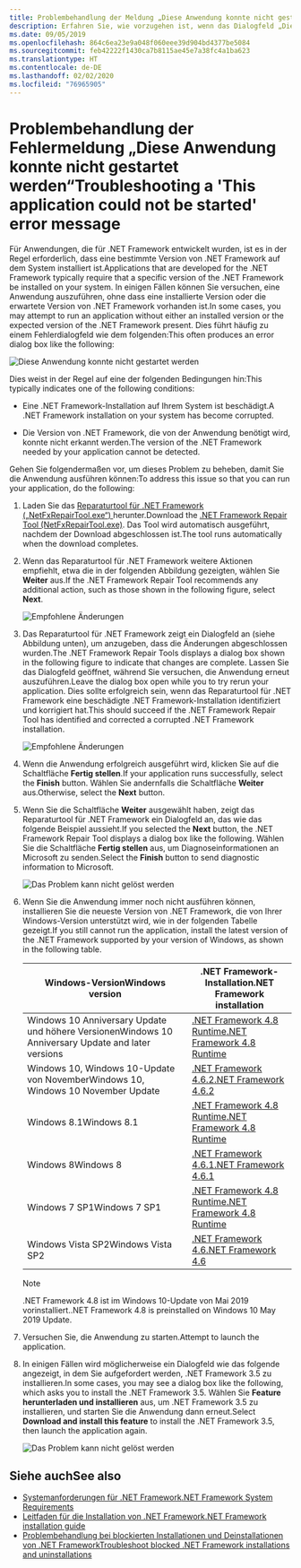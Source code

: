 ```yaml
---
title: Problembehandlung der Meldung „Diese Anwendung konnte nicht gestartet werden“
description: Erfahren Sie, wie vorzugehen ist, wenn das Dialogfeld „Diese Anwendung konnte nicht gestartet werden“ angezeigt wird.
ms.date: 09/05/2019
ms.openlocfilehash: 864c6ea23e9a048f060eee39d904bd4377be5084
ms.sourcegitcommit: feb42222f1430ca7b8115ae45e7a38fc4a1ba623
ms.translationtype: HT
ms.contentlocale: de-DE
ms.lasthandoff: 02/02/2020
ms.locfileid: "76965905"
---
```

# <a name="troubleshooting-a-this-application-could-not-be-started-error-message"></a><span data-ttu-id="d1ebc-103">Problembehandlung der Fehlermeldung „Diese Anwendung konnte nicht gestartet werden“</span><span class="sxs-lookup"><span data-stu-id="d1ebc-103">Troubleshooting a 'This application could not be started' error message</span></span>

<span data-ttu-id="d1ebc-104">Für Anwendungen, die für .NET Framework entwickelt wurden, ist es in der Regel erforderlich, dass eine bestimmte Version von .NET Framework auf dem System installiert ist.</span><span class="sxs-lookup"><span data-stu-id="d1ebc-104">Applications that are developed for the .NET Framework typically require that a specific version of the .NET Framework be installed on your system.</span></span> <span data-ttu-id="d1ebc-105">In einigen Fällen können Sie versuchen, eine Anwendung auszuführen, ohne dass eine installierte Version oder die erwartete Version von .NET Framework vorhanden ist.</span><span class="sxs-lookup"><span data-stu-id="d1ebc-105">In some cases, you may attempt to run an application without either an installed version or the expected version of the .NET Framework present.</span></span> <span data-ttu-id="d1ebc-106">Dies führt häufig zu einem Fehlerdialogfeld wie dem folgenden:</span><span class="sxs-lookup"><span data-stu-id="d1ebc-106">This often produces an error dialog box like the following:</span></span>

![Diese Anwendung konnte nicht gestartet werden](media/application-not-started/app-could-not-be-started.png)

<span data-ttu-id="d1ebc-108">Dies weist in der Regel auf eine der folgenden Bedingungen hin:</span><span class="sxs-lookup"><span data-stu-id="d1ebc-108">This typically indicates one of the following conditions:</span></span>

- <span data-ttu-id="d1ebc-109">Eine .NET Framework-Installation auf Ihrem System ist beschädigt.</span><span class="sxs-lookup"><span data-stu-id="d1ebc-109">A .NET Framework installation on your system has become corrupted.</span></span>

- <span data-ttu-id="d1ebc-110">Die Version von .NET Framework, die von der Anwendung benötigt wird, konnte nicht erkannt werden.</span><span class="sxs-lookup"><span data-stu-id="d1ebc-110">The version of the .NET Framework needed by your application cannot be detected.</span></span>

<span data-ttu-id="d1ebc-111">Gehen Sie folgendermaßen vor, um dieses Problem zu beheben, damit Sie die Anwendung ausführen können:</span><span class="sxs-lookup"><span data-stu-id="d1ebc-111">To address this issue so that you can run your application, do the following:</span></span>

1. <span data-ttu-id="d1ebc-112">Laden Sie das [Reparaturtool für .NET Framework („NetFxRepairTool.exe“) ](https://www.microsoft.com/download/details.aspx?id=30135) herunter.</span><span class="sxs-lookup"><span data-stu-id="d1ebc-112">Download the [.NET Framework Repair Tool (NetFxRepairTool.exe)](https://www.microsoft.com/download/details.aspx?id=30135).</span></span> <span data-ttu-id="d1ebc-113">Das Tool wird automatisch ausgeführt, nachdem der Download abgeschlossen ist.</span><span class="sxs-lookup"><span data-stu-id="d1ebc-113">The tool runs automatically when the download completes.</span></span>

1. <span data-ttu-id="d1ebc-114">Wenn das Reparaturtool für .NET Framework weitere Aktionen empfiehlt, etwa die in der folgenden Abbildung gezeigten, wählen Sie **Weiter** aus.</span><span class="sxs-lookup"><span data-stu-id="d1ebc-114">If the .NET Framework Repair Tool recommends any additional action, such as those shown in the following figure, select **Next**.</span></span>

   ![Empfohlene Änderungen](media/application-not-started/repair-tool-recommended-changes.png)

1. <span data-ttu-id="d1ebc-116">Das Reparaturtool für .NET Framework zeigt ein Dialogfeld an (siehe Abbildung unten), um anzugeben, dass die Änderungen abgeschlossen wurden.</span><span class="sxs-lookup"><span data-stu-id="d1ebc-116">The .NET Framework Repair Tools displays a dialog box shown in the following figure to indicate that changes are complete.</span></span> <span data-ttu-id="d1ebc-117">Lassen Sie das Dialogfeld geöffnet, während Sie versuchen, die Anwendung erneut auszuführen.</span><span class="sxs-lookup"><span data-stu-id="d1ebc-117">Leave the dialog box open while you to try rerun your application.</span></span> <span data-ttu-id="d1ebc-118">Dies sollte erfolgreich sein, wenn das Reparaturtool für .NET Framework eine beschädigte .NET Framework-Installation identifiziert und korrigiert hat.</span><span class="sxs-lookup"><span data-stu-id="d1ebc-118">This should succeed if the .NET Framework Repair Tool has identified and corrected a corrupted .NET Framework installation.</span></span>

   ![Empfohlene Änderungen](media/application-not-started/repair-tool-changes-complete.png)

1. <span data-ttu-id="d1ebc-120">Wenn die Anwendung erfolgreich ausgeführt wird, klicken Sie auf die Schaltfläche **Fertig stellen**.</span><span class="sxs-lookup"><span data-stu-id="d1ebc-120">If your application runs successfully, select the **Finish** button.</span></span> <span data-ttu-id="d1ebc-121">Wählen Sie andernfalls die Schaltfläche **Weiter** aus.</span><span class="sxs-lookup"><span data-stu-id="d1ebc-121">Otherwise, select the **Next** button.</span></span>

1. <span data-ttu-id="d1ebc-122">Wenn Sie die Schaltfläche **Weiter** ausgewählt haben, zeigt das Reparaturtool für .NET Framework ein Dialogfeld an, das wie das folgende Beispiel aussieht.</span><span class="sxs-lookup"><span data-stu-id="d1ebc-122">If you selected the **Next** button, the .NET Framework Repair Tool displays a dialog box like the following.</span></span> <span data-ttu-id="d1ebc-123">Wählen Sie die Schaltfläche **Fertig stellen** aus, um Diagnoseinformationen an Microsoft zu senden.</span><span class="sxs-lookup"><span data-stu-id="d1ebc-123">Select the **Finish** button to send diagnostic information to Microsoft.</span></span>

   ![Das Problem kann nicht gelöst werden](media/application-not-started/repair-tool-no-resolution.png)

1. <span data-ttu-id="d1ebc-125">Wenn Sie die Anwendung immer noch nicht ausführen können, installieren Sie die neueste Version von .NET Framework, die von Ihrer Windows-Version unterstützt wird, wie in der folgenden Tabelle gezeigt.</span><span class="sxs-lookup"><span data-stu-id="d1ebc-125">If you still cannot run the application, install the latest version of the .NET Framework supported by your version of Windows, as shown in the following table.</span></span>

   |<span data-ttu-id="d1ebc-126">Windows-Version</span><span class="sxs-lookup"><span data-stu-id="d1ebc-126">Windows version</span></span>|<span data-ttu-id="d1ebc-127">.NET Framework-Installation</span><span class="sxs-lookup"><span data-stu-id="d1ebc-127">.NET Framework installation</span></span>|
   |---|---|
   |<span data-ttu-id="d1ebc-128">Windows 10 Anniversary Update und höhere Versionen</span><span class="sxs-lookup"><span data-stu-id="d1ebc-128">Windows 10 Anniversary Update and later versions</span></span>|[<span data-ttu-id="d1ebc-129">.NET Framework 4.8 Runtime</span><span class="sxs-lookup"><span data-stu-id="d1ebc-129">.NET Framework 4.8 Runtime</span></span>](https://dotnet.microsoft.com/download/dotnet-framework/net48)|
   |<span data-ttu-id="d1ebc-130">Windows 10, Windows 10-Update von November</span><span class="sxs-lookup"><span data-stu-id="d1ebc-130">Windows 10, Windows 10 November Update</span></span>|[<span data-ttu-id="d1ebc-131">.NET Framework 4.6.2</span><span class="sxs-lookup"><span data-stu-id="d1ebc-131">.NET Framework 4.6.2</span></span>](https://dotnet.microsoft.com/download/dotnet-framework/net462)|
   |<span data-ttu-id="d1ebc-132">Windows 8.1</span><span class="sxs-lookup"><span data-stu-id="d1ebc-132">Windows 8.1</span></span>|[<span data-ttu-id="d1ebc-133">.NET Framework 4.8 Runtime</span><span class="sxs-lookup"><span data-stu-id="d1ebc-133">.NET Framework 4.8 Runtime</span></span>](https://dotnet.microsoft.com/download/dotnet-framework/net48)|
   |<span data-ttu-id="d1ebc-134">Windows 8</span><span class="sxs-lookup"><span data-stu-id="d1ebc-134">Windows 8</span></span>|[<span data-ttu-id="d1ebc-135">.NET Framework 4.6.1</span><span class="sxs-lookup"><span data-stu-id="d1ebc-135">.NET Framework 4.6.1</span></span>](https://dotnet.microsoft.com/download/dotnet-framework/net461)|
   |<span data-ttu-id="d1ebc-136">Windows 7 SP1</span><span class="sxs-lookup"><span data-stu-id="d1ebc-136">Windows 7 SP1</span></span>|[<span data-ttu-id="d1ebc-137">.NET Framework 4.8 Runtime</span><span class="sxs-lookup"><span data-stu-id="d1ebc-137">.NET Framework 4.8 Runtime</span></span>](https://dotnet.microsoft.com/download/dotnet-framework/net48)|
   |<span data-ttu-id="d1ebc-138">Windows Vista SP2</span><span class="sxs-lookup"><span data-stu-id="d1ebc-138">Windows Vista SP2</span></span>|[<span data-ttu-id="d1ebc-139">.NET Framework 4.6</span><span class="sxs-lookup"><span data-stu-id="d1ebc-139">.NET Framework 4.6</span></span>](https://dotnet.microsoft.com/download/dotnet-framework/net46)|

   > [!NOTE]
   > <span data-ttu-id="d1ebc-140">.NET Framework 4.8 ist im Windows 10-Update von Mai 2019 vorinstalliert.</span><span class="sxs-lookup"><span data-stu-id="d1ebc-140">.NET Framework 4.8 is preinstalled on Windows 10 May 2019 Update.</span></span>

1. <span data-ttu-id="d1ebc-141">Versuchen Sie, die Anwendung zu starten.</span><span class="sxs-lookup"><span data-stu-id="d1ebc-141">Attempt to launch the application.</span></span>

1. <span data-ttu-id="d1ebc-142">In einigen Fällen wird möglicherweise ein Dialogfeld wie das folgende angezeigt, in dem Sie aufgefordert werden, .NET Framework 3.5 zu installieren.</span><span class="sxs-lookup"><span data-stu-id="d1ebc-142">In some cases, you may see a dialog box like the following, which asks you to install the .NET Framework 3.5.</span></span> <span data-ttu-id="d1ebc-143">Wählen Sie **Feature herunterladen und installieren** aus, um .NET Framework 3.5 zu installieren, und starten Sie die Anwendung dann erneut.</span><span class="sxs-lookup"><span data-stu-id="d1ebc-143">Select **Download and install this feature** to install the .NET Framework 3.5, then launch the application again.</span></span>

   ![Das Problem kann nicht gelöst werden](media/application-not-started/install-3-5.png)

## <a name="see-also"></a><span data-ttu-id="d1ebc-145">Siehe auch</span><span class="sxs-lookup"><span data-stu-id="d1ebc-145">See also</span></span>

- [<span data-ttu-id="d1ebc-146">Systemanforderungen für .NET Framework</span><span class="sxs-lookup"><span data-stu-id="d1ebc-146">.NET Framework System Requirements</span></span>](../get-started/system-requirements.md)
- [<span data-ttu-id="d1ebc-147">Leitfaden für die Installation von .NET Framework</span><span class="sxs-lookup"><span data-stu-id="d1ebc-147">.NET Framework installation guide</span></span>](index.md)
- [<span data-ttu-id="d1ebc-148">Problembehandlung bei blockierten Installationen und Deinstallationen von .NET Framework</span><span class="sxs-lookup"><span data-stu-id="d1ebc-148">Troubleshoot blocked .NET Framework installations and uninstallations</span></span>](troubleshoot-blocked-installations-and-uninstallations.md)
